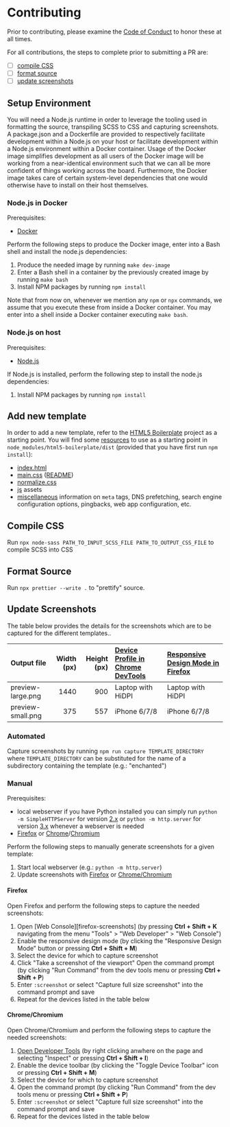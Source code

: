 # Contributing

Prior to contributing, please examine the [Code of Conduct][coc] to honor
these at all times.

[coc]: ./CODE_OF_CONDUCT.md

For all contributions, the steps to complete prior to submitting a PR
are:

- [ ] [compile CSS](#compile-css)
- [ ] [format source](#format-source)
- [ ] [update screenshots](#update-screenshots)

## Setup Environment

You will need a Node.js runtime in order to leverage the tooling used in
formatting the source, transpiling SCSS to CSS and capturing screenshots. A
package.json and a Dockerfile are provided to respectively facilitate
development within a Node.js on your host or facilitate development within a
Node.js environment within a Docker container. Usage of the Docker image
simplifies development as all users of the Docker image will be working from a
near-identical environment such that we can all be more confident of things
working across the board. Furthermore, the Docker image takes care of certain
system-level dependencies that one would otherwise have to install on their
host themselves.

### Node.js in Docker

Prerequisites:

- [Docker](https://docs.docker.com/get-docker/)

Perform the following steps to produce the Docker image, enter into a Bash
shell and install the node.js dependencies:

1. Produce the needed image by running `make dev-image`
2. Enter a Bash shell in a container by the previously created image by running
   `make bash`
3. Install NPM packages by running `npm install`

Note that from now on, whenever we mention any `npm` or `npx` commands, we
assume that you execute these from inside a Docker container. You may enter
into a shell inside a Docker container executing `make bash`.

### Node.js on host

Prerequisites:

- [Node.js](https://nodejs.org/en/)

If Node.js is installed, perform the following step to install the node.js
dependencies:

1. Install NPM packages by running `npm install`

## Add new template

In order to add a new template, refer to the [HTML5 Boilerplate][h5bp] project
as a starting point. You will find some [resources][h5bp-resources] to use as a
starting point in `node_modules/html5-boilerplate/dist` (provided that you have
first run `npm install`):

- [index.html][h5bp-indexhtml]
- [main.css][h5bp-maincss] ([README][h5bp-maincss-readme])
- [normalize.css][h5bp-normalizecss]
- [js][h5bp-js] assets
- [miscellaneous][h5bp-extend] information on `meta` tags, DNS prefetching,
  search engine configuration options, pingbacks, web app configuration, etc.

[h5bp]: https://html5boilerplate.com/
[h5bp-resources]: https://github.com/h5bp/html5-boilerplate/blob/master/dist/doc/TOC.md
[h5bp-indexhtml]: https://github.com/h5bp/html5-boilerplate/blob/master/dist/doc/html.md#indexhtml
[h5bp-normalizecss]: https://github.com/h5bp/html5-boilerplate/blob/master/dist/doc/css.md#normalizecss
[h5bp-js]: https://github.com/h5bp/html5-boilerplate/blob/master/dist/doc/js.md
[h5bp-maincss]: https://github.com/h5bp/html5-boilerplate/blob/master/dist/doc/css.md#maincss
[h5bp-maincss-readme]: https://github.com/h5bp/main.css/blob/master/README.md#maincss
[h5bp-extend]: https://github.com/h5bp/html5-boilerplate/blob/master/dist/doc/extend.md

## Compile CSS

Run `npx node-sass PATH_TO_INPUT_SCSS_FILE PATH_TO_OUTPUT_CSS_FILE` to compile
SCSS into CSS

## Format Source

Run `npx prettier --write .` to "prettify" source.

## Update Screenshots

The table below provides the details for the screenshots which are to be
captured for the different templates..

| Output file       | Width (px) | Height (px) | [Device Profile in Chrome DevTools][chrome-screens] | [Responsive Design Mode in Firefox][firefox-screens] |
| :---------------- | ---------: | ----------: | :-------------------------------------------------- | :--------------------------------------------------- |
| preview-large.png |       1440 |         900 | Laptop with HiDPI                                   | Laptop with HiDPI                                    |
| preview-small.png |        375 |         557 | iPhone 6/7/8                                        | iPhone 6/7/8                                         |

### Automated

Capture screenshots by running `npm run capture TEMPLATE_DIRECTORY` where
`TEMPLATE_DIRECTORY` can be substituted for the name of a subdirectory
containing the template (e.g.: "enchanted")

### Manual

Prerequisites:

- local webserver if you have Python installed you can simply run `python -m SimpleHTTPServer` for version [2.x][py-simplehttpserver] or `python -m http.server` for version [3.x][py-http-server] whenever a webserver is needed
- [Firefox][firefox] or [Chrome][chrome]/[Chromium][chromium]

Perform the following steps to manually generate screenshots for a
given template:

1. Start local webserver (e.g.: `python -m http.server`)
2. Update screenshots with [Firefox](#firefox) or
   [Chrome/Chromium](#chromechromium)

#### Firefox

Open Firefox and perform the following steps to capture the needed
screenshots:

1. Open [Web Console][firefox-screenshots] (by pressing **Ctrl + Shift + K**
   navigating from the menu "Tools" > "Web Developer" > "Web Console")
2. Enable the responsive design mode (by clicking the "Responsive Design Mode"
   button or pressing **Ctrl + Shift + M**)
3. Select the device for which to capture screenshot
4. Click "Take a screenshot of the viewport" Open the command prompt (by
   clicking "Run Command" from the dev tools menu or pressing **Ctrl + Shift +
   P**)
5. Enter `:screenshot` or select "Capture full size screenshot" into the
   command prompt and save
6. Repeat for the devices listed in the table below

#### Chrome/Chromium

Open Chrome/Chromium and perform the following steps to capture
the needed screenshots:

1. [Open Developer Tools][open-chrome-devtools] (by right clicking anwhere on
   the page and selecting "Inspect" or pressing **Ctrl + Shift + I**)
2. Enable the device toolbar (by clicking the "Toggle Device Toolbar" icon or
   pressing **Ctrl + Shift + M**)
3. Select the device for which to capture screenshot
4. Open the command prompt (by clicking "Run Command" from the dev tools menu
   or pressing **Ctrl + Shift + P**)
5. Enter `:screenshot` or select "Capture full size screenshot" into the
   command prompt and save
6. Repeat for the devices listed in the table below

[chrome]: https://www.google.com/chrome/
[chromium]: https://www.chromium.org/Home
[firefox]: https://www.mozilla.org/en-US/firefox/new/
[moz-screenshots]: https://developer.mozilla.org/en-US/docs/Tools/Taking_screenshots
[py-simplehttpserver]: https://docs.python.org/2/library/simplehttpserver.html
[py-http-server]: https://docs.python.org/3/library/http.server.html
[2ality-py-server]: https://2ality.com/2014/06/simple-http-server.html
[moz-py-server]: https://developer.mozilla.org/en-US/docs/Learn/Common_questions/set_up_a_local_testing_server
[chrome-screens]: https://developers.google.com/web/tools/chrome-devtools/device-mode#viewport
[firefox-screens]: https://developer.mozilla.org/en-US/docs/Tools/Responsive_Design_Mode
[open-chrome-devtools]: https://developers.google.com/web/tools/chrome-devtools/#open
